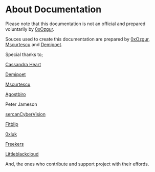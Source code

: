 # About Documentation

Please note that this documentation is not an official and prepared voluntarily by [0xOzgur](https://github.com/0xOzgur).&#x20;

Souces used to create this documentation are prepared by [0xOzgur](https://github.com/0xOzgur), [Mscurtescu](https://github.com/mscurtescu) and [Demipoet](https://github.com/demipoet/).

Special thanks to;

[Cassandra Heart](https://github.com/CassOnMars)

[Demipoet](https://github.com/demipoet/)

[Mscurtescu](https://github.com/mscurtescu)

[Agostbiro](https://github.com/agostbiro)

Peter Jameson

[sercanCyberVision](https://github.com/sercanCyberVision)

[Fitblip](https://github.com/Fitblip)

[0xluk](https://github.com/0xluk)

[Freekers](https://github.com/Freekers)

[Littleblackcloud](https://github.com/littleblackcloud)

And, the ones who contribute and support project with their effords.
